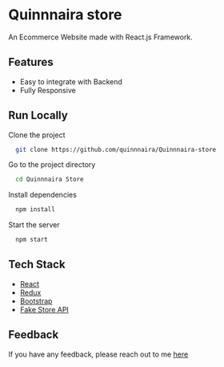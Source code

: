 # Quinnnaira store

An Ecommerce Website made with React.js Framework.



## Features

- Easy to integrate with Backend
- Fully Responsive


## Run Locally

Clone the project

```bash
  git clone https://github.com/quinnnaira/Quinnnaira-store
```

Go to the project directory

```bash
  cd Quinnnaira Store
```

Install dependencies

```bash
  npm install
```

Start the server

```bash
  npm start
```

## Tech Stack

- [React](https://reactjs.org/)
- [Redux](https://redux.js.org/)
- [Bootstrap](https://getbootstrap.com/)
- [Fake Store API](https://fakestoreapi.com/)
## Feedback

If you have any feedback, please reach out to me [here](https://quinnnaira.github.io/#contact) 
